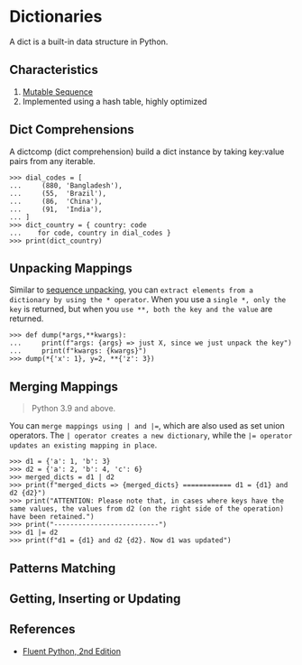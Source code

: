# Dictionaries

A dict is a built-in data structure in Python.

## Characteristics

1. [Mutable Sequence](sequence.md#mutable-x-immutable)
1. Implemented using a hash table, highly optimized

## Dict Comprehensions

A dictcomp (dict comprehension) build a dict instance by taking key:value pairs from any iterable.

```pycon exec="1" source="console" title="dict_compre.py"
>>> dial_codes = [
...     (880, 'Bangladesh'),
...     (55,  'Brazil'),
...     (86,  'China'),
...     (91,  'India'),
... ]
>>> dict_country = { country: code 
...    for code, country in dial_codes }
>>> print(dict_country)
```

## Unpacking Mappings

Similar to [sequence unpacking](sequence.md#unpacking), you can `extract elements from a dictionary by using the * operator`. When you use a `single *, only the key` is returned, but when you `use **, both the key and the value` are returned.

```pycon exec="1" source="console" title="dict_unpack.py"
>>> def dump(*args,**kwargs):
...     print(f"args: {args} => just X, since we just unpack the key")
...     print(f"kwargs: {kwargs}")
>>> dump(*{'x': 1}, y=2, **{'z': 3})
```

## Merging Mappings

> Python 3.9 and above.

You can `merge mappings using | and |=`, which are also used as set union operators. The `| operator creates a new dictionary`, while the `|= operator updates an existing mapping in place`.

```pycon exec="1" source="console" title="merge_maps.py"
>>> d1 = {'a': 1, 'b': 3}
>>> d2 = {'a': 2, 'b': 4, 'c': 6}
>>> merged_dicts = d1 | d2
>>> print(f"merged_dicts => {merged_dicts} ============ d1 = {d1} and d2 {d2}")
>>> print("ATTENTION: Please note that, in cases where keys have the same values, the values from d2 (on the right side of the operation) have been retained.")
>>> print("--------------------------")
>>> d1 |= d2
>>> print(f"d1 = {d1} and d2 {d2}. Now d1 was updated")
```

## Patterns Matching

## Getting, Inserting or Updating

## References

- [Fluent Python, 2nd Edition](https://www.oreilly.com/library/view/fluent-python-2nd/9781492056348/)
